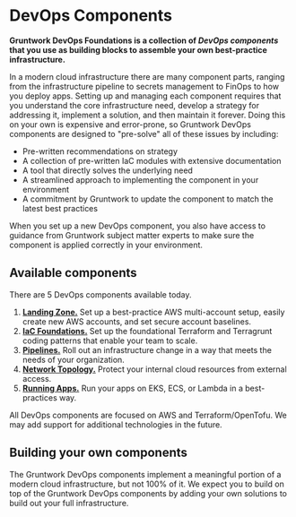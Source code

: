 # DevOps Components

**Gruntwork DevOps Foundations is a collection of _DevOps components_ that you use as building blocks to assemble your own best-practice infrastructure.**

In a modern cloud infrastructure there are many component parts, ranging from the infrastructure pipeline to secrets management to FinOps to how you deploy apps. Setting up and managing each component requires that you understand the core infrastructure need, develop a strategy for addressing it, implement a solution, and then maintain it forever. Doing this on your own is expensive and error-prone, so Gruntwork DevOps components are designed to "pre-solve" all of these issues by including:

- Pre-written recommendations on strategy
- A collection of pre-written IaC modules with extensive documentation
- A tool that directly solves the underlying need
- A streamlined approach to implementing the component in your environment
- A commitment by Gruntwork to update the component to match the latest best practices

When you set up a new DevOps component, you also have access to guidance from Gruntwork subject matter experts to make sure the component is applied correctly in your environment.

## Available components

There are 5 DevOps components available today.

1. **[Landing Zone.](../landing-zone)** Set up a best-practice AWS multi-account setup, easily create new AWS accounts, and set secure account baselines.
1. **[IaC Foundations.](../iac-foundations)** Set up the foundational Terraform and Terragrunt coding patterns that enable your team to scale.
1. **[Pipelines.](../pipelines)** Roll out an infrastructure change in a way that meets the needs of your organization.
1. **[Network Topology.](../network-topology)** Protect your internal cloud resources from external access.
1. **[Running Apps.](../running-apps)** Run your apps on EKS, ECS, or Lambda in a best-practices way.

All DevOps components are focused on AWS and Terraform/OpenTofu. We may add support for additional technologies in the future.

## Building your own components

The Gruntwork DevOps components implement a meaningful portion of a modern cloud infrastructure, but not 100% of it. We expect you to build on top of the Gruntwork DevOps components by adding your own solutions to build out your full infrastructure.


<!-- ##DOCS-SOURCER-START
{
  "sourcePlugin": "local-copier",
  "hash": "8443059126ca0f93cea9eea74cdb19ad"
}
##DOCS-SOURCER-END -->
